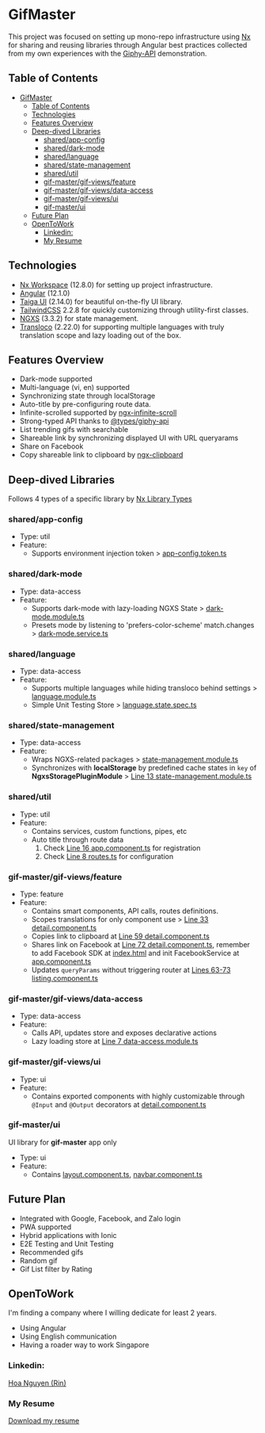 # GifMaster

This project was focused on setting up mono-repo infrastructure using [Nx](https://nx.dev) for sharing and reusing libraries through Angular best practices collected from my own experiences with the [Giphy-API](https://developers.giphy.com/) demonstration.

## Table of Contents

- [GifMaster](#gifmaster)
  - [Table of Contents](#table-of-contents)
  - [Technologies](#technologies)
  - [Features Overview](#features-overview)
  - [Deep-dived Libraries](#deep-dived-libraries)
    - [shared/app-config](#sharedapp-config)
    - [shared/dark-mode](#shareddark-mode)
    - [shared/language](#sharedlanguage)
    - [shared/state-management](#sharedstate-management)
    - [shared/util](#sharedutil)
    - [gif-master/gif-views/feature](#gif-mastergif-viewsfeature)
    - [gif-master/gif-views/data-access](#gif-mastergif-viewsdata-access)
    - [gif-master/gif-views/ui](#gif-mastergif-viewsui)
    - [gif-master/ui](#gif-masterui)
  - [Future Plan](#future-plan)
  - [OpenToWork](#opentowork)
    - [Linkedin:](#linkedin)
    - [My Resume](#my-resume)

## Technologies

- [Nx Workspace](https://nx.dev/) (12.8.0) for setting up project infrastructure.
- [Angular](https://angular.io/) (12.1.0)
- [Taiga UI](https://taiga-ui.dev/) (2.14.0) for beautiful on-the-fly UI library.
- [TailwindCSS](https://tailwindcss.com/) 2.2.8 for quickly customizing through utility-first classes.
- [NGXS](https://www.ngxs.io/) (3.3.2) for state management.
- [Transloco](https://ngneat.github.io/transloco/) (2.22.0) for supporting multiple languages with truly translation scope and lazy loading out of the box.

## Features Overview

- Dark-mode supported
- Multi-language (vi, en) supported
- Synchronizing state through localStorage
- Auto-title by pre-configuring route data.
- Infinite-scrolled supported by [ngx-infinite-scroll](https://www.npmjs.com/package/ngx-infinite-scroll)
- Strong-typed API thanks to [@types/giphy-api](https://www.npmjs.com/package/@types/giphy-api)
- List trending gifs with searchable
- Shareable link by synchronizing displayed UI with URL queryarams
- Share on Facebook
- Copy shareable link to clipboard by [ngx-clipboard](https://www.npmjs.com/package/ngx-clipboard)

## Deep-dived Libraries

Follows 4 types of a specific library by [Nx Library Types](https://nx.dev/latest/angular/structure/library-types)

### shared/app-config

- Type: util
- Feature:
  - Supports environment injection token > [app-config.token.ts](https://github.com/thanhhoa214/gif-master/blob/main/libs/shared/app-config/src/lib/app-config.token.ts)

### shared/dark-mode

- Type: data-access
- Feature:
  - Supports dark-mode with lazy-loading NGXS State > [dark-mode.module.ts](https://github.com/thanhhoa214/gif-master/blob/main/libs/shared/dark-mode/src/lib/dark-mode.module.ts)
  - Presets mode by listening to 'prefers-color-scheme' match.changes > [dark-mode.service.ts](https://github.com/thanhhoa214/gif-master/blob/main/libs/shared/dark-mode/src/lib/dark-mode.service.ts)

### shared/language

- Type: data-access
- Feature:
  - Supports multiple languages while hiding transloco behind settings > [language.module.ts](https://github.com/thanhhoa214/gif-master/blob/main/libs/shared/language/src/lib/language.module.ts)
  - Simple Unit Testing Store > [language.state.spec.ts](https://github.com/thanhhoa214/gif-master/blob/main/libs/shared/language/src/lib/store/language.state.spec.ts)

### shared/state-management

- Type: data-access
- Feature:
  - Wraps NGXS-related packages > [state-management.module.ts](https://github.com/thanhhoa214/gif-master/blob/main/libs/shared/state-management/src/lib/state-management.module.ts)
  - Synchronizes with **localStorage** by predefined cache states in `key` of **NgxsStoragePluginModule** > [Line 13 state-management.module.ts](https://github.com/thanhhoa214/gif-master/blob/main/libs/shared/state-management/src/lib/state-management.module.ts#L13)

### shared/util

- Type: util
- Feature:
  - Contains services, custom functions, pipes, etc
  - Auto title through route data
    1. Check [Line 16 app.component.ts](https://github.com/thanhhoa214/gif-master/blob/main/apps/gif-master/src/app/app.component.ts#L16) for registration
    2. Check [Line 8 routes.ts](https://github.com/thanhhoa214/gif-master/blob/main/libs/gif-master/gif-views/feature/src/lib/routes.ts#L8) for configuration

### gif-master/gif-views/feature

- Type: feature
- Feature:
  - Contains smart components, API calls, routes definitions.
  - Scopes translations for only component use > [Line 33 detail.component.ts](https://github.com/thanhhoa214/gif-master/blob/main/libs/gif-master/gif-views/feature/src/lib/detail/detail.component.ts#L33)
  - Copies link to clipboard at [Line 59 detail.component.ts](https://github.com/thanhhoa214/gif-master/blob/main/libs/gif-master/gif-views/feature/src/lib/detail/detail.component.ts#L59)
  - Shares link on Facebook at [Line 72 detail.component.ts](https://github.com/thanhhoa214/gif-master/blob/main/libs/gif-master/gif-views/feature/src/lib/detail/detail.component.ts#L72), remember to add Facebook SDK at [index.html](https://github.com/thanhhoa214/gif-master/blob/main/apps/gif-master/src/index.html) and init FacebookService at [app.component.ts](https://github.com/thanhhoa214/gif-master/blob/main/apps/gif-master/src/app/app.component.ts#L18)
  - Updates `queryParams` without triggering router at [Lines 63-73 listing.component.ts](https://github.com/thanhhoa214/gif-master/blob/main/libs/gif-master/gif-views/feature/src/lib/listing/listing.component.ts#L63)

### gif-master/gif-views/data-access

- Type: data-access
- Feature:
  - Calls API, updates store and exposes declarative actions
  - Lazy loading store at [Line 7 data-access.module.ts](https://github.com/thanhhoa214/gif-master/blob/main/libs/gif-master/gif-views/data-access/src/lib/data-access.module.ts#L7)

### gif-master/gif-views/ui

- Type: ui
- Feature:
  - Contains exported components with highly customizable through `@Input` and `@Output` decorators at [detail.component.ts](https://github.com/thanhhoa214/gif-master/blob/main/libs/gif-master/gif-views/ui/src/lib/detail/detail.component.ts)

### gif-master/ui

UI library for **gif-master** app only

- Type: ui
- Feature:
  - Contains [layout.component.ts](https://github.com/thanhhoa214/gif-master/blob/main/libs/gif-master/ui/src/lib/layout/layout.component.ts), [navbar.component.ts](https://github.com/thanhhoa214/gif-master/blob/main/libs/gif-master/ui/src/lib/navbar/navbar.component.ts)

## Future Plan

- Integrated with Google, Facebook, and Zalo login
- PWA supported
- Hybrid applications with Ionic
- E2E Testing and Unit Testing
- Recommended gifs
- Random gif
- Gif List filter by Rating

## OpenToWork

I'm finding a company where I willing dedicate for least 2 years.

- Using Angular
- Using English communication
- Having a roader way to work Singapore

### Linkedin:

<a href="http://linkedin.com/in/thanhhoa214">Hoa Nguyen (Rin)</a>

### My Resume

<a href="https://github.com/thanhhoa214/gif-master/raw/main/apps/gif-master/src/assets/myCV.pdf" download>Download my resume</a>
